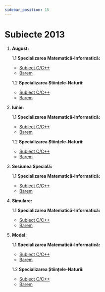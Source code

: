 ```yaml
---
sidebar_position: 15
---
```


# Subiecte 2013

1. **August:**

    1.1 **Specializarea Matematică-Informatică:**
    - <a href="/2013/SubiectAugust2013MIC.pdf" target="_blank">Subiect C/C++</a>
    - <a href="/2013/BaremAugust2013MI.pdf" target="_blank">Barem</a>

    1.2 **Specializarea Științele-Naturii:**
    - <a href="/2013/SubiectAugust2013SNC.pdf" target="_blank">Subiect C/C++</a>
    - <a href="/2013/BaremAugust2013SN.pdf" target="_blank">Barem</a>

2. **Iunie:**

    1.1 **Specializarea Matematică-Informatică:**
    - <a href="/2013/SubiectIunie2013MIC.pdf" target="_blank">Subiect C/C++</a>
    - <a href="/2013/BaremIunie2013MI.pdf" target="_blank">Barem</a>

    1.2 **Specializarea Științele-Naturii:**
    - <a href="/2013/SubiectIunie2013SNC.pdf" target="_blank">Subiect C/C++</a>
    - <a href="/2013/BaremIunie2013SN.pdf" target="_blank">Barem</a>

3. **Sesiunea Specială:**

    1.1 **Specializarea Matematică-Informatică:**
    - <a href="/2013/SubiectSpeciala2013MIC.pdf" target="_blank">Subiect C/C++</a>
    - <a href="/2013/BaremSpeciala2013MI.pdf" target="_blank">Barem</a>

4. **Simulare:**

    1.1 **Specializarea Matematică-Informatică:**
    - <a href="/2013/SubiectSimulare2013MIC.pdf" target="_blank">Subiect C/C++</a>
    - <a href="/2013/BaremSimulare2013MI.pdf" target="_blank">Barem</a>

5. **Model:**

    1.1 **Specializarea Matematică-Informatică:**
    - <a href="/2013/SubiectModel2013MIC.pdf" target="_blank">Subiect C/C++</a>
    - <a href="/2013/BaremModel2013MI.pdf" target="_blank">Barem</a>

    1.2 **Specializarea Științele-Naturii:**
    - <a href="/2013/SubiectModel2013SNC.pdf" target="_blank">Subiect C/C++</a>
    - <a href="/2013/BaremModel2013SN.pdf" target="_blank">Barem</a>